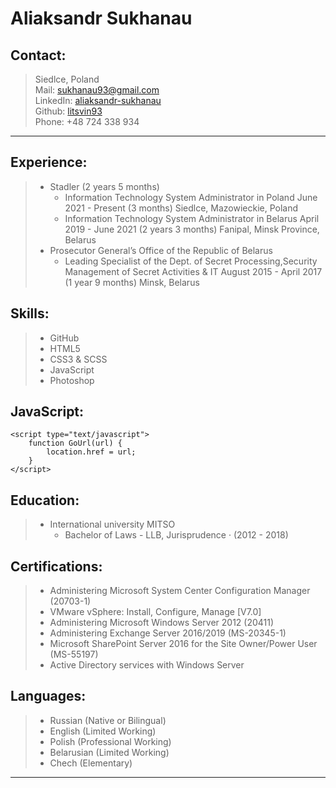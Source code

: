 # **Aliaksandr Sukhanau** # 

## **Contact**: ##
> Siedlce, Poland \
> Mail:     sukhanau93@gmail.com \
> LinkedIn: [aliaksandr-sukhanau](https://www.linkedin.com/in/aliaksandr-sukhanau/) \
> Github:   [litsvin93](https://github.com/litsvin93) \
>  Phone: +48 724 338 934

---

## **Experience:** ##
> * Stadler (2 years 5 months)
>    * Information Technology System Administrator in Poland
>    June 2021 - Present (3 months)
>    Siedlce, Mazowieckie, Poland
>    * Information Technology System Administrator in Belarus
>    April 2019 - June 2021 (2 years 3 months)
>    Fanipal, Minsk Province, Belarus 
>* Prosecutor General’s Office of the Republic of Belarus 
>    * Leading Specialist of the Dept. of Secret Processing,Security
>   Management of Secret Activities & IT
>   August 2015 - April 2017 (1 year 9 months)
>   Minsk, Belarus

## **Skills:** ##
> - GitHub 
> - HTML5
> - CSS3 & SCSS
> - JavaScript
> - Photoshop

## **JavaScript:** ##

```
<script type="text/javascript">
    function GoUrl(url) {
        location.href = url;
    }
</script>
```

## **Education:** ##
> * International university MITSO 
>    * Bachelor of Laws - LLB, Jurisprudence · (2012 - 2018)

## **Certifications:** ##
> - Administering Microsoft System
>   Center Configuration Manager (20703-1)
> - VMware vSphere: Install, Configure, Manage [V7.0]
> - Administering Microsoft Windows Server 2012 (20411)
> - Administering Exchange Server 2016/2019 (MS-20345-1)
> - Microsoft SharePoint Server 2016 for the Site Owner/Power User (MS-55197)
> - Active Directory services with Windows Server

## **Languages:** ##
> - Russian  (Native or Bilingual)
> - English  (Limited Working)
> - Polish  (Professional Working)
> - Belarusian  (Limited Working)
> - Chech  (Elementary)

---
